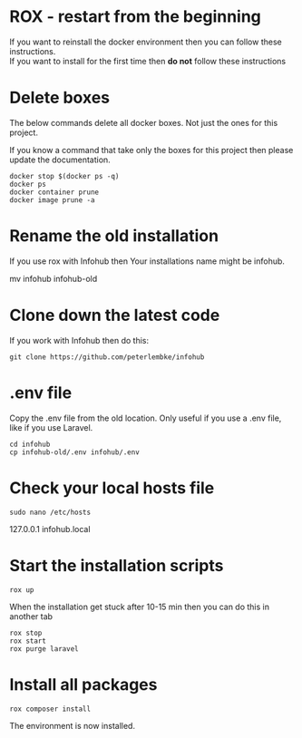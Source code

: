 # ROX - restart from the beginning

If you want to reinstall the docker environment then you can follow these instructions.  
If you want to install for the first time then **do not** follow these instructions

# Delete boxes
The below commands delete all docker boxes. Not just the ones for this project.

If you know a command that take only the boxes for this project then please update the documentation.

```
docker stop $(docker ps -q)
docker ps
docker container prune
docker image prune -a
```

# Rename the old installation
If you use rox with Infohub then Your installations name might be infohub.

mv infohub infohub-old  

# Clone down the latest code
If you work with Infohub then do this:

```
git clone https://github.com/peterlembke/infohub
```

# .env file
Copy the .env file from the old location.
Only useful if you use a .env file, like if you use Laravel.

```
cd infohub
cp infohub-old/.env infohub/.env
```

# Check your local hosts file

```
sudo nano /etc/hosts
```

127.0.0.1       infohub.local  

# Start the installation scripts

```
rox up
```
When the installation get stuck after 10-15 min then you can do this in another tab

```
rox stop
rox start
rox purge laravel
```

# Install all packages

```
rox composer install
```

The environment is now installed.
